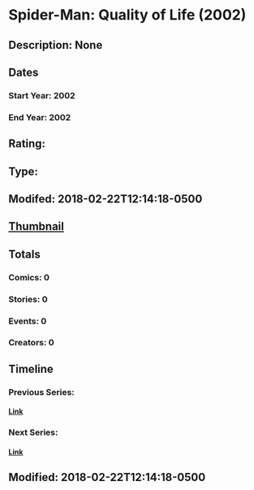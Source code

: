 # Spider-Man: Quality of Life (2002)
## Description: None
## Dates
### Start Year: 2002
### End Year: 2002
## Rating: 
## Type: 
## Modifed: 2018-02-22T12:14:18-0500
## [Thumbnail](http://i.annihil.us/u/prod/marvel/i/mg/9/80/5a8ef614b3d37.jpg)
## Totals
### Comics: 0
### Stories: 0
### Events: 0
### Creators: 0
## Timeline
### Previous Series: 
#### [Link]()
### Next Series: 
#### [Link]()
## Modified: 2018-02-22T12:14:18-0500